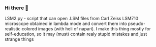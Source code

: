### Hi there 👋


LSM2.py - script that can open .LSM files from Carl Zeiss LSM710 microscope obtained in lambda mode and convert them into pseudo-realistic colored images (with heli of napari). I make this thing mostly for self-education, so it may (must) contain realy stupid mistakes and just strange things



<!--
**arteys/arteys** is a ✨ _special_ ✨ repository because its `README.md` (this file) appears on your GitHub profile.

Here are some ideas to get you started:

